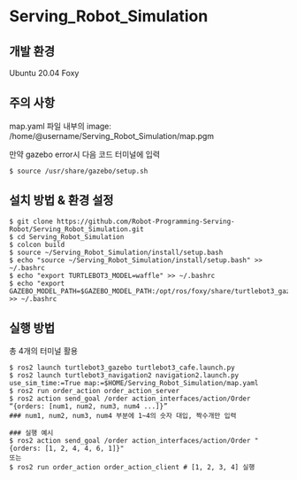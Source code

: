 # Serving_Robot_Simulation

## 개발 환경
Ubuntu 20.04 Foxy

## 주의 사항
map.yaml 파일 내부의 image: /home/@username/Serving_Robot_Simulation/map.pgm

만약 gazebo error시 다음 코드 터미널에 입력
~~~
$ source /usr/share/gazebo/setup.sh
~~~

## 설치 방법 & 환경 설정
~~~
$ git clone https://github.com/Robot-Programming-Serving-Robot/Serving_Robot_Simulation.git
$ cd Serving_Robot_Simulation
$ colcon build
$ source ~/Serving_Robot_Simulation/install/setup.bash
$ echo "source ~/Serving_Robot_Simulation/install/setup.bash" >> ~/.bashrc
$ echo "export TURTLEBOT3_MODEL=waffle" >> ~/.bashrc
$ echo "export GAZEBO_MODEL_PATH=$GAZEBO_MODEL_PATH:/opt/ros/foxy/share/turtlebot3_gazebo/models" >> ~/.bashrc
~~~

## 실행 방법
총 4개의 터미널 활용
~~~
$ ros2 launch turtlebot3_gazebo turtlebot3_cafe.launch.py
$ ros2 launch turtlebot3_navigation2 navigation2.launch.py use_sim_time:=True map:=$HOME/Serving_Robot_Simulation/map.yaml
$ ros2 run order_action order_action_server
$ ros2 action send_goal /order action_interfaces/action/Order “{orders: [num1, num2, num3, num4 ...]}”
### num1, num2, num3, num4 부분에 1~4의 숫자 대입, 짝수개만 입력

### 실행 예시
$ ros2 action send_goal /order action_interfaces/action/Order "{orders: [1, 2, 4, 4, 6, 1]}"
또는
$ ros2 run order_action order_action_client # [1, 2, 3, 4] 실행
~~~
